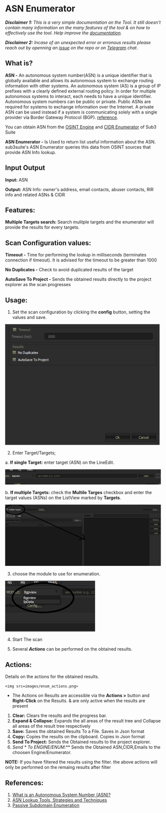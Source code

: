 # ASN Enumerator 

***Disclaimer 1:** This is a very simple documentation on the Tool. It still doesn't contain many information on the many features of the tool & on how to effectively use the tool. Help improve the [documentation](https://github.com/3nock/s3s_doc).*

***Disclaimer 2:** Incase of an unexpected error or erronous results please reach out by openning an [issue](https://github.com/3nock/sub3suite/issues) on the repo or on [Telegram](https://t.me/sub3suite) chat*.

## What is? 

**ASN -** An autonomous system number(ASN) is a unique identifier that is globally available and allows its autonomous system to exchange routing information with other systems.
An autonomous system (AS) is a group of IP prefixes with a clearly defined external routing policy. In order for multiple autonomous systems to interact, each needs to have a unique identifier. 
Autonomous system numbers can be public or private. Public ASNs are required for systems to exchange information over the Internet. 
A private ASN can be used instead if a system is communicating solely with a single provider via Border Gateway Protocol (BGP).
[reference](https://blog.stackpath.com/autonomous-system-number).

You can obtain ASN from the [OSINT Engine](../engines/osint.md) and [CIDR Enumerator](cidr.md) of Sub3 Suite

**ASN Enumerator -** Is Used to return list useful information about the ASN. 
sub3suite's ASN Enumerator queries this data from OSINT sources that provide ASN Info lookup.

## Input Output 

**Input:** ASN

**Output:** ASN Info: owner's address, email contacts, abuser contacts, RIR info and related ASNs & CIDR

## Features: 

**Multiple Targets search:** Search mulitple targets and the enumerator will provide the results for every targets.


## Scan Configuration values: 

**Timeout -** Time for performing the lookup in milliseconds (terminates connection if timeout). It is advised for the timeout to be greater than 1000

**No Duplicates -** Check to avoid duplicated results of the target

**AutoSave To Project -** Sends the obtained results directly to the project explorer as the scan progresses


## Usage: 

1. Set the scan configuration by clicking the **config** button, setting the values and save.

<img src=images/enum_config.png>

2. Enter Target/Targets;

 a. **If single Target:** enter target (ASN) on the LineEdit. 
 
 <img src=images/asn_target.png>
 
 b. **If multiple Targets:** check the **Multile Targes** checkbox and enter the target values (ASNs) on the ListView marked by **Targets**. 
 
 <img src=images/asn_targets.png>
 
3. choose the module to use for enumeration.

 <img src=images/asn_modules.png>

4. Start The scan

5. Several ***Actions*** can be performed on the obtained results.

## Actions: 

Details on the actions for the obtained results.

	<img src=images/enum_actions.png>

 - The Actions on Results are accessible via the **Actions >** button and **Right-Click** on the Results. & are only active when the results are present

1. **Clear:** Clears the results and the progress bar.
2. **Expand & Collapse:** Expands the all areas of the result tree and Collapse all areas of the result tree respectively
3. **Save:** Saves the obtained Results To a File. Saves in Json format
4. **Copy:** Copies the results on the clipboard. Copies in Json format
5. **Send To Project:** Sends the Obtained results to the project explorer.
5. **Send * To ENGINE*/ENUM*:** Sends the Obtained ASN,CIDR,Emails to the choosen Engine/Enumerator.

**NOTE:**
	If you have filtered the results using the filter. the above actions will only be performed on the remaing results after filter
	
## References: 
1. [What is an Autonomous System Number (ASN)?](https://blog.stackpath.com/autonomous-system-number)
2. [ASN Lookup Tools, Strategies and Techniques](https://securitytrails.com/blog/asn-lookup)
3. [Passive Subdomain Enumeration](https://niiconsulting.com/checkmate/2020/09/passive-subdomain-enumeration-part-1)